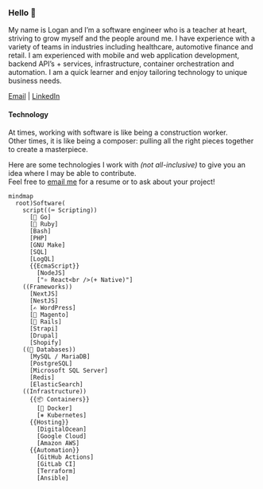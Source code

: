 ### Hello 👋

My name is Logan and I&rsquo;m a software engineer who is a teacher at heart, striving to grow myself and the people around me. I have experience with a variety of teams in industries including healthcare, automotive finance and retail. I am experienced with mobile and web application development, backend API’s + services, infrastructure, container orchestration and automation. I am a quick learner and enjoy tailoring technology to unique business needs.

[Email](mailto:logan@loganstellway.com) | [LinkedIn](https://linkedin.com/in/lstellway/)

#### Technology

At times, working with software is like being a construction worker.<br />
Other times, it is like being a composer: pulling all the right pieces together to create a masterpiece. 

Here are some technologies I work with _(not all-inclusive)_ to give you an idea where I may be able to contribute.<br />
Feel free to [email me](mailto:logan@loganstellway.com) for a resume or to ask about your project! 

```mermaid
mindmap
  root)Software(
    script((⌨️ Scripting))
      [🦫 Go]
      [💎 Ruby]
      [Bash]
      [PHP]
      [GNU Make]
      [SQL]
      [LogQL]
      {{EcmaScript}}
        [NodeJS]
        ["⚛️ React<br />(+ Native)"]
    ((Frameworks))
      [NextJS]
      [NestJS]
      [✍️ WordPress]
      [🛒 Magento]
      [🚊 Rails]
      [Strapi]
      [Drupal]
      [Shopify]
    ((💾 Databases))
      [MySQL / MariaDB]
      [PostgreSQL]
      [Microsoft SQL Server]
      [Redis]
      [ElasticSearch]
    ((Infrastructure))
      {{📦 Containers}}
        [🐳 Docker]
        [⎈ Kubernetes]
      {{Hosting}}
        [DigitalOcean]
        [Google Cloud]
        [Amazon AWS]
      {{Automation}}
        [GitHub Actions]
        [GitLab CI]
        [Terraform]
        [Ansible]
```

<!--
**lstellway/lstellway** is a ✨ _special_ ✨ repository because its `README.md` (this file) appears on your GitHub profile.

Here are some ideas to get you started:

- 🔭 I’m currently working on ...
- 🌱 I’m currently learning ...
- 👯 I’m looking to collaborate on ...
- 🤔 I’m looking for help with ...
- 💬 Ask me about ...
- 📫 How to reach me: ...
- 😄 Pronouns: ...
- ⚡ Fun fact: ...
-->
